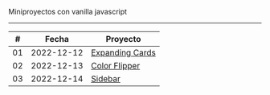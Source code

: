 Miniproyectos con vanilla javascript

<hr>

|  #  | Fecha      | Proyecto                                                                                                                                                                                                                                                                                                                                                                                                                                               |
| :-: | ---------- | ------------------------------------------------------------------------------------------------------------------------------------------------------------------------------------------------------------------------------------------------------------------------------------------------------------------------------------------------------------------------------------------------------------------------------------------------------ |
| 01  | 2022-12-12 | [Expanding Cards](https://github.com/matiasgimenezdev/vanilla-javascript-projects/tree/main/expanding-cards)<br>
| 02  | 2022-12-13 | [Color Flipper](https://github.com/matiasgimenezdev/vanilla-javascript-projects/tree/main/color-flipper)<br>      
| 03  | 2022-12-14 | [Sidebar](https://github.com/matiasgimenezdev/vanilla-javascript-projects/tree/main/sidebar)<br>   
